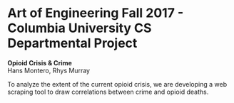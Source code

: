 <h1>Art of Engineering Fall 2017 - Columbia University CS Departmental Project</h1>

<b>Opioid Crisis & Crime</b><br/>
Hans Montero, Rhys Murray<br/>

To analyze the extent of the current opioid crisis, we are developing a web scraping tool to draw correlations between crime and opioid deaths.


